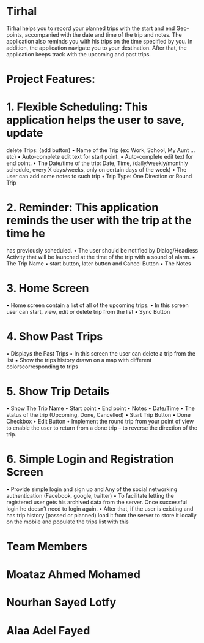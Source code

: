# Tirhal
Tirhal helps you to record your planned trips with the start and end Geo-points, accompanied with the date and time of the trip and notes. The application also reminds you with his trips on the time specified by you. In addition, the application navigate you to your destination. After that, the application keeps track with the upcoming and past trips.
# Project Features:
# 1. Flexible Scheduling: This application helps the user to save, update 
delete Trips: (add button) 
   • Name of the Trip (ex: Work, School, My Aunt … etc) 
   • Auto-complete edit text for start point. 
   • Auto-complete edit text for end point.
   • The Date/time of the trip: Date, Time, (daily/weekly/monthly schedule, every X days/weeks, only on 
    certain days of the week) 
   • The user can add some notes to such trip 
   • Trip Type: One Direction or Round Trip 
# 2. Reminder: This application reminds the user with the trip at the time he 
has previously scheduled. 
    • The user should be notified by Dialog/Headless Activity that 
     will be launched at the time of the trip with a sound of alarm. 
    ▪ The Trip Name 
    ▪ start button, later button and Cancel Button
    ▪ The Notes 
# 3. Home Screen 
   • Home screen contain a list of all of the upcoming trips. 
   • In this screen user can start, view, edit or delete trip from the list 
   • Sync Button
# 4. Show Past Trips 
   ▪ Displays the Past Trips 
   ▪ In this screen the user can delete a trip from the list
   ▪ Show the trips history drawn on a map with different colorscorresponding to trips 
# 5. Show Trip Details 
   • Show The Trip Name 
   • Start point 
   • End point 
   • Notes 
   • Date/Time 
   • The status of the trip (Upcoming, Done, Cancelled) 
   • Start Trip Button 
   • Done Checkbox 
   • Edit Button 
   • Implement the round trip from your point of view to enable the user to return from a done trip – to reverse the direction of the trip. 
# 6. Simple Login and Registration Screen 
  • Provide simple login and sign up and Any of the social networking authentication (Facebook, google, twitter) 
  • To facilitate letting the registered user gets his archived data from the server. Once successful login he doesn’t need to login again. 
  • After that, if the user is existing and has trip history (passed or planned) load it from the server to store it locally on the mobile and populate the trips list  with this 
# Team Members 
# Moataz Ahmed Mohamed 
# Nourhan Sayed Lotfy 
# Alaa Adel Fayed
